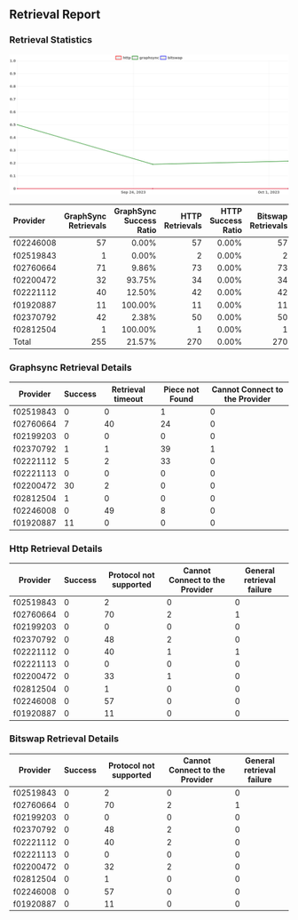 ## Retrieval Report
### Retrieval Statistics
<img src="https://raw.githubusercontent.com/data-preservation-programs/filplus-checker-assets/main/filecoin-project/filecoin-plus-large-datasets/issues/2184/1696747092849.png"/>

| Provider  | GraphSync Retrievals | GraphSync Success Ratio | HTTP Retrievals | HTTP Success Ratio | Bitswap Retrievals | Bitswap Success Ratio |
| :-------- | -------------------: | ----------------------: | --------------: | -----------------: | -----------------: | --------------------: |
| f02246008 |                   57 |                   0.00% |              57 |              0.00% |                 57 |                 0.00% |
| f02519843 |                    1 |                   0.00% |               2 |              0.00% |                  2 |                 0.00% |
| f02760664 |                   71 |                   9.86% |              73 |              0.00% |                 73 |                 0.00% |
| f02200472 |                   32 |                  93.75% |              34 |              0.00% |                 34 |                 0.00% |
| f02221112 |                   40 |                  12.50% |              42 |              0.00% |                 42 |                 0.00% |
| f01920887 |                   11 |                 100.00% |              11 |              0.00% |                 11 |                 0.00% |
| f02370792 |                   42 |                   2.38% |              50 |              0.00% |                 50 |                 0.00% |
| f02812504 |                    1 |                 100.00% |               1 |              0.00% |                  1 |                 0.00% |
| Total     |                  255 |                  21.57% |             270 |              0.00% |                270 |                 0.00% |

### Graphsync Retrieval Details
| Provider  | Success | Retrieval timeout | Piece not Found | Cannot Connect to the Provider |
| --------- | ------- | ----------------- | --------------- | ------------------------------ |
| f02519843 | 0       | 0                 | 1               | 0                              |
| f02760664 | 7       | 40                | 24              | 0                              |
| f02199203 | 0       | 0                 | 0               | 0                              |
| f02370792 | 1       | 1                 | 39              | 1                              |
| f02221112 | 5       | 2                 | 33              | 0                              |
| f02221113 | 0       | 0                 | 0               | 0                              |
| f02200472 | 30      | 2                 | 0               | 0                              |
| f02812504 | 1       | 0                 | 0               | 0                              |
| f02246008 | 0       | 49                | 8               | 0                              |
| f01920887 | 11      | 0                 | 0               | 0                              |

### Http Retrieval Details
| Provider  | Success | Protocol not supported | Cannot Connect to the Provider | General retrieval failure |
| --------- | ------- | ---------------------- | ------------------------------ | ------------------------- |
| f02519843 | 0       | 2                      | 0                              | 0                         |
| f02760664 | 0       | 70                     | 2                              | 1                         |
| f02199203 | 0       | 0                      | 0                              | 0                         |
| f02370792 | 0       | 48                     | 2                              | 0                         |
| f02221112 | 0       | 40                     | 1                              | 1                         |
| f02221113 | 0       | 0                      | 0                              | 0                         |
| f02200472 | 0       | 33                     | 1                              | 0                         |
| f02812504 | 0       | 1                      | 0                              | 0                         |
| f02246008 | 0       | 57                     | 0                              | 0                         |
| f01920887 | 0       | 11                     | 0                              | 0                         |

### Bitswap Retrieval Details
| Provider  | Success | Protocol not supported | Cannot Connect to the Provider | General retrieval failure |
| --------- | ------- | ---------------------- | ------------------------------ | ------------------------- |
| f02519843 | 0       | 2                      | 0                              | 0                         |
| f02760664 | 0       | 70                     | 2                              | 1                         |
| f02199203 | 0       | 0                      | 0                              | 0                         |
| f02370792 | 0       | 48                     | 2                              | 0                         |
| f02221112 | 0       | 40                     | 2                              | 0                         |
| f02221113 | 0       | 0                      | 0                              | 0                         |
| f02200472 | 0       | 32                     | 2                              | 0                         |
| f02812504 | 0       | 1                      | 0                              | 0                         |
| f02246008 | 0       | 57                     | 0                              | 0                         |
| f01920887 | 0       | 11                     | 0                              | 0                         |
